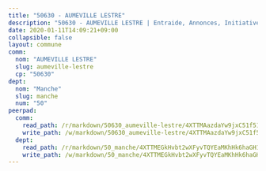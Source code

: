 ```yaml
---
title: "50630 - AUMEVILLE LESTRE"
description: "50630 - AUMEVILLE LESTRE | Entraide, Annonces, Initiatives"
date: 2020-01-11T14:09:21+09:00
collapsible: false
layout: commune
comm:
  nom: "AUMEVILLE LESTRE"
  slug: aumeville-lestre
  cp: "50630"
dept:
  nom: "Manche"
  slug: manche
  num: "50"
peerpad:
  comm:
    read_path: /r/markdown/50630_aumeville-lestre/4XTTMAazdaYw9jxC51f51HHfP6duJe3UdPAViii299fSybBqS
    write_path: /w/markdown/50630_aumeville-lestre/4XTTMAazdaYw9jxC51f51HHfP6duJe3UdPAViii299fSybBqS-K3TgTrVVaqgAGuGcwwqtGrm293kiDRrDiwMnNZRRG6Ys6r6USaXGS4vhdRTFj7xo52vXzFBHAK3CfKPCyB1D3S8bHDYE7L57QGiq19Nu7QyKY9wAgFG9HLUyqUx9viyyVRcGuG6c
  dept:
    read_path: /r/markdown/50_manche/4XTTMEGkHvbt2wXFyvTQYEaMKhHk6haGH1SzsRNevKgBDTuXr
    write_path: /w/markdown/50_manche/4XTTMEGkHvbt2wXFyvTQYEaMKhHk6haGH1SzsRNevKgBDTuXr-K3TgUSx1rwmRRLqHcTLLdo4dVfTRKvf94KKagmUFPevWSp2f9nuc6fJF25TtLArzK8teuQ5TvuAMqW38N2MYgT18hBoXtjmKX9WuSn2vkujmSJPp3gF4gsuMmfEM8Th4Ap94heFE
---
```


